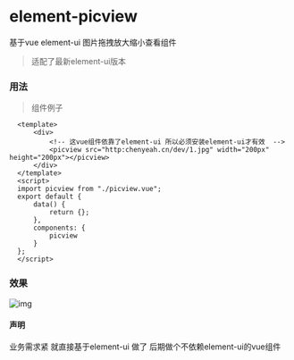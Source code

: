 # element-picview
基于vue element-ui 图片拖拽放大缩小查看组件
> 适配了最新element-ui版本
### 用法
 >组件例子
 ```vue
   <template>
       <div>
           <!-- 这vue组件依靠了element-ui 所以必须安装element-ui才有效  -->
           <picview src="http:chenyeah.cn/dev/1.jpg" width="200px" height="200px"></picview>
       </div>
   </template>
   <script>
   import picview from "./picview.vue";
   export default {
       data() {
           return {};
       },
       components: {
           picview
       }
   };
   </script>
```
### 效果
![img](https://github.com/chenyeah/element-picview/raw/master/gif.gif) 
#### 声明
业务需求紧 就直接基于element-ui 做了 后期做个不依赖element-ui的vue组件
